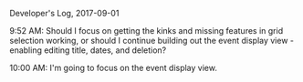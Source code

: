Developer's Log, 2017-09-01

9:52 AM: Should I focus on getting the kinks and missing features in grid selection working, or should I continue building out the event display view - enabling editing title, dates, and deletion?

10:00 AM: I'm going to focus on the event display view.
